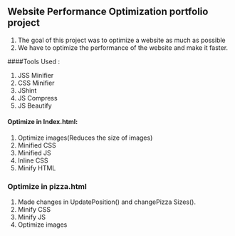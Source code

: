## Website Performance Optimization portfolio project
1. The goal of this project was to optimize a website as much as possible
2. We have to optimize the performance of the website and make it faster.

####Tools Used :

1. JSS Minifier
2. CSS Minifier
3. JShint
4. JS Compress
5. JS Beautify

#### Optimize in Index.html:

1. Optimize images(Reduces the size of images)
2. Minified CSS
3. Minified JS
4. Inline CSS
5. Minify HTML

### Optimize in pizza.html

1. Made changes in UpdatePosition() and changePizza Sizes().
2. Minify CSS
3. Minify JS
4. Optimize images
